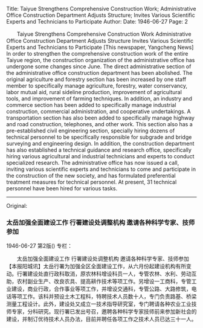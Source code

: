 Title: Taiyue Strengthens Comprehensive Construction Work; Administrative Office Construction Department Adjusts Structure; Invites Various Scientific Experts and Technicians to Participate
Author:
Date: 1946-06-27
Page: 2

　　Taiyue Strengthens Comprehensive Construction Work
    Administrative Office Construction Department Adjusts Structure
    Invites Various Scientific Experts and Technicians to Participate
    [This newspaper, Yangcheng News] In order to strengthen the comprehensive construction work of the entire Taiyue region, the construction organization of the administrative office has undergone some changes since June. The direct administrative section of the administrative office construction department has been abolished. The original agriculture and forestry section has been increased by one staff member to specifically manage agriculture, forestry, water conservancy, labor mutual aid, rural sideline production, improvement of agricultural tools, and improvement of farming techniques. In addition, an industry and commerce section has been added to specifically manage industrial construction, commercial administration, and cooperative undertakings. A transportation section has also been added to specifically manage highway and road construction, telephones, and other work. This section also has a pre-established civil engineering section, specially hiring dozens of technical personnel to be specifically responsible for subgrade and bridge surveying and engineering design. In addition, the construction department has also established a technical guidance and research office, specifically hiring various agricultural and industrial technicians and experts to conduct specialized research. The administrative office has now issued a call, inviting various scientific experts and technicians to come and participate in the construction of the new society, and has formulated preferential treatment measures for technical personnel. At present, 31 technical personnel have been hired for various tasks.



<hr /> 

Original: 


### 太岳加强全面建设工作  行署建设处调整机构  邀请各种科学专家、技师参加

1946-06-27
第2版()
专栏：

　　太岳加强全面建设工作
    行署建设处调整机构
    邀请各种科学专家、技师参加
    【本报阳城讯】太岳行署为加强全区全面建设工作，从六月份起建设机构有所变动。行署建设处直行政科取消，原农林科增设科员一人，专管农林、水利、劳动互助，农村副业生产、改良农具、提高耕作技术等项工作。另增设一工商科，专管工业建设，商业行政，合作事业等项工作，并增设交通科，专管公路、大路修筑，电话等项工作。该科并预设土木工程科，特聘技术人员数十人，专门负责路基、桥梁测量工程设计。此外，建设处又成立一技术指导研究室，专门聘请各种农业工业技师专家，分科研究。现行署已发出号召，邀聘各种科学专家技师前来参加新社会的建设，并制订优待技术人员办法，目前并聘任各项工作之技术人员已达三十一人。
